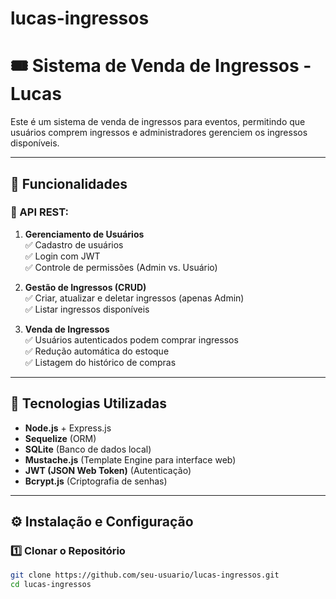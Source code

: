 # lucas-ingressos

# 🎟️ Sistema de Venda de Ingressos - Lucas

Este é um sistema de venda de ingressos para eventos, permitindo que usuários comprem ingressos e administradores gerenciem os ingressos disponíveis.

---

## 📌 **Funcionalidades**

### 🔹 API REST:
1. **Gerenciamento de Usuários**  
   ✅ Cadastro de usuários  
   ✅ Login com JWT  
   ✅ Controle de permissões (Admin vs. Usuário)  

2. **Gestão de Ingressos (CRUD)**  
   ✅ Criar, atualizar e deletar ingressos (apenas Admin)  
   ✅ Listar ingressos disponíveis  

3. **Venda de Ingressos**  
   ✅ Usuários autenticados podem comprar ingressos  
   ✅ Redução automática do estoque  
   ✅ Listagem do histórico de compras  

---

## 🚀 **Tecnologias Utilizadas**
- **Node.js** + Express.js
- **Sequelize** (ORM)
- **SQLite** (Banco de dados local)
- **Mustache.js** (Template Engine para interface web)
- **JWT (JSON Web Token)** (Autenticação)
- **Bcrypt.js** (Criptografia de senhas)

---

## ⚙️ **Instalação e Configuração**
### 1️⃣ **Clonar o Repositório**
```sh
git clone https://github.com/seu-usuario/lucas-ingressos.git
cd lucas-ingressos
